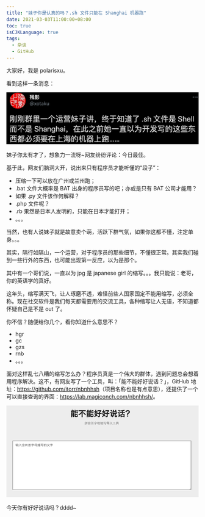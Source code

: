 ```yaml
---
title: "妹子你是认真的吗？.sh 文件只能在 Shanghai 机器跑"
date: 2021-03-03T11:00:00+08:00
toc: true
isCJKLanguage: true
tags: 
  - 杂谈
  - GitHub
---
```


大家好，我是 polarisxu。

看到这样一条消息：

![](imgs/sh-joke.png)

妹子你太有才了，想象力一流呀~网友纷纷评论：今日最佳。

基于此，网友们脑洞大开，说出来只有程序员才能听懂的“段子”：

- 压缩一下可以放在广州或兰州跑；
- .bat 文件大概率是 BAT 出身的程序员写的吧；亦或是只有 BAT 公司才能用？
- 如果 .py 文件该作何解释？
- .php 文件呢？
- .rb 果然是日本人发明的，只能在日本才能打开；
- 。。。

当然，也有人说妹子就是故意卖个萌，活跃下群气氛，如果你这都不懂，注定单身。。。

其实，隔行如隔山，一个运营，对于程序员的那些细节，不懂很正常。其实我们碰到一些行外的东西，也可能出现第一反应，以为是那个。

其中有一个哥们说，一直以为 jpg 是 japanese girl 的缩写。。。我只能说：老哥，你的英语学的真好。

这年头，缩写满天飞，让人琢磨不透，难怪前些人国家国定不能用缩写，必须全称。现在社交软件是我们每天都需要用的交流工具，各种缩写让人无语，不知道都怀疑自己是不是 out 了。

你不信？随便给你几个，看你知道什么意思不？

- hgr
- gc
- gzs
- rnb
- 。。。

面对这样乱七八糟的缩写怎么办？程序员真是一个伟大的群体，遇到问题总会想着用程序解决。这不，有网友写了一个工具，叫：「能不能好好说话？」，GitHub 地址：<https://github.com/itorr/nbnhhsh>（项目名称也是有点意思），还提供了一个可以直接查询的界面：<https://lab.magiconch.com/nbnhhsh/>。

![](imgs/nbnhhsh.png)

今天你有好好说话吗？dddd~